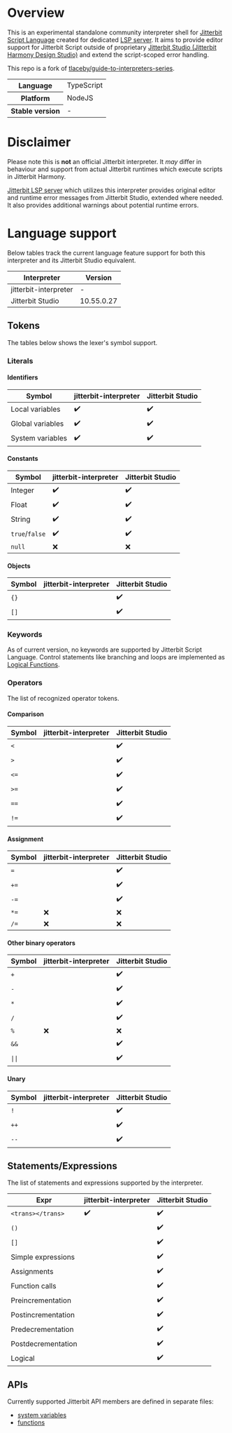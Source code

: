 # Overview
This is an experimental standalone community interpreter shell for [Jitterbit Script Language](https://success.jitterbit.com/design-studio/design-studio-reference/scripts/jitterbit-script-language/) created for dedicated [LSP server](https://github.com/michal-kapala/vscode-jitterbit). It aims to provide editor support for Jitterbit Script outside of proprietary [Jitterbit Studio (Jitterbit Harmony Design Studio)](https://success.jitterbit.com/design-studio/) and extend the script-scoped error handling.
 
 This repo is a fork of [tlaceby/guide-to-interpreters-series](https://github.com/tlaceby/guide-to-interpreters-series).
 
<table>
  <tr>
    <th>Language</th>
    <td>TypeScript</td>
  </tr>
  <tr>
    <th>Platform</th>
    <td>NodeJS</td>
  </tr>
  <tr>
    <th>Stable version</th>
    <td>-</td>
  </tr>
</table>

# Disclaimer

Please note this is **not** an official Jitterbit interpreter. It *may* differ in behaviour and support from actual Jitterbit runtimes which execute scripts in Jitterbit Harmony.

[Jitterbit LSP server](https://github.com/michal-kapala/vscode-jitterbit) which utilizes this interpreter provides original editor and runtime error messages from Jitterbit Studio, extended where needed. It also provides additional warnings about potential runtime errors.

# Language support

Below tables track the current language feature support for both this interpreter and its Jitterbit Studio equivalent.

| Interpreter | Version |
|---|---|
| jitterbit-interpreter | - |
| Jitterbit Studio |  10.55.0.27 |

## Tokens

The tables below shows the lexer's symbol support.

### Literals

#### Identifiers

| Symbol | jitterbit-interpreter | Jitterbit Studio |
|---|---|---|
| Local variables   | ✔️ | ✔️ |
| Global variables  | ✔️ | ✔️ |
| System variables  | ✔️ | ✔️ |

#### Constants

| Symbol | jitterbit-interpreter | Jitterbit Studio |
|---|---|---|
| Integer        | ✔️ | ✔️ |
| Float          | ✔️ | ✔️ |
| String         | ✔️ | ✔️ |
| `true`/`false` | ✔️ | ✔️ |
| `null`         | ❌ | ❌ |


#### Objects

| Symbol | jitterbit-interpreter | Jitterbit Studio |
|----|---|---|
| `{}` |  | ✔️ |
| `[]` |  | ✔️ |

### Keywords
As of current version, no keywords are supported by Jitterbit Script Language. Control statements like branching and loops are implemented as [Logical Functions](https://success.jitterbit.com/design-studio/design-studio-reference/formula-builder/logical-functions/).

### Operators
The list of recognized operator tokens.

#### Comparison

| Symbol | jitterbit-interpreter | Jitterbit Studio |
|-----|---|---|
| `<`   |  | ✔️ |
| `>`   |  | ✔️ |
| `<=`  |  | ✔️ |
| `>=`  |  | ✔️ |
| `==`  |  | ✔️ |
| `!=`  |  | ✔️ |

#### Assignment

| Symbol | jitterbit-interpreter | Jitterbit Studio |
|-----|---|---|
| `=`   |  | ✔️ |
| `+=`  |  | ✔️ |
| `-=`  |  | ✔️ |
| `*=`  | ❌ | ❌ |
| `/=`  | ❌ | ❌ |

#### Other binary operators

| Symbol | jitterbit-interpreter | Jitterbit Studio |
|-------|---|---|
| `+`     |  | ✔️ |
| `-`     |  | ✔️ |
| `*`     |  | ✔️ |
| `/`     |  | ✔️ |
| `%`     | ❌ | ❌ |
| `&&`    |  | ✔️ |
| `\|\|`    |  | ✔️ |

#### Unary

| Symbol | jitterbit-interpreter | Jitterbit Studio |
|----|---|---|
| `!`  |  | ✔️ |
| `++` |  | ✔️ |
| `--` |  | ✔️ |


## Statements/Expressions

The list of statements and expressions supported by the interpreter.

| Expr | jitterbit-interpreter | Jitterbit Studio |
|---|---|---|
| `<trans></trans>`  | ✔️ | ✔️ |
| `()`                 |  | ✔️ |
| `[]`                 |  | ✔️ |
| Simple expressions   |  | ✔️ |
| Assignments          |  | ✔️ |
| Function calls       |  | ✔️ |
| Preincrementation    |  | ✔️ |
| Postincrementation   |  | ✔️ |
| Predecrementation    |  | ✔️ |
| Postdecrementation   |  | ✔️ |
| Logical              |  | ✔️ |

## APIs

Currently supported Jitterbit API members are defined in separate files:
- [system variables](https://github.com/michal-kapala/jitterbit-interpreter/blob/main/src/api/sysvars.ts)
- [functions]()
